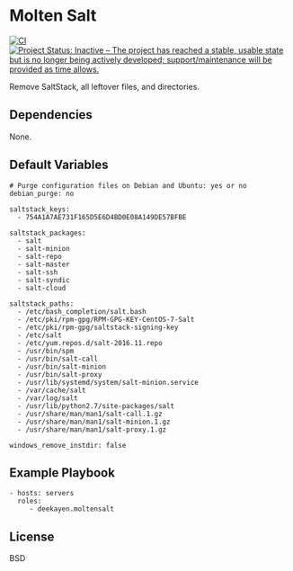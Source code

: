Molten Salt
===========

[![CI](https://github.com/deekayen/ansible-role-moltensalt/workflows/CI/badge.svg)](https://github.com/deekayen/ansible-role-moltensalt/actions?query=workflow%3ACI) [![Project Status: Inactive – The project has reached a stable, usable state but is no longer being actively developed; support/maintenance will be provided as time allows.](https://www.repostatus.org/badges/latest/inactive.svg)](https://www.repostatus.org/#inactive)

Remove SaltStack, all leftover files, and directories.

Dependencies
------------

None.

Default Variables
-----------------

    # Purge configuration files on Debian and Ubuntu: yes or no
    debian_purge: no

    saltstack_keys:
      - 754A1A7AE731F165D5E6D4BD0E08A149DE57BFBE

    saltstack_packages:
      - salt
      - salt-minion
      - salt-repo
      - salt-master
      - salt-ssh
      - salt-syndic
      - salt-cloud

    saltstack_paths:
      - /etc/bash_completion/salt.bash
      - /etc/pki/rpm-gpg/RPM-GPG-KEY-CentOS-7-Salt
      - /etc/pki/rpm-gpg/saltstack-signing-key
      - /etc/salt
      - /etc/yum.repos.d/salt-2016.11.repo
      - /usr/bin/spm
      - /usr/bin/salt-call
      - /usr/bin/salt-minion
      - /usr/bin/salt-proxy
      - /usr/lib/systemd/system/salt-minion.service
      - /var/cache/salt
      - /var/log/salt
      - /usr/lib/python2.7/site-packages/salt
      - /usr/share/man/man1/salt-call.1.gz
      - /usr/share/man/man1/salt-minion.1.gz
      - /usr/share/man/man1/salt-proxy.1.gz

    windows_remove_instdir: false

Example Playbook
----------------

    - hosts: servers
      roles:
         - deekayen.moltensalt

License
-------

BSD
